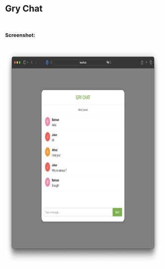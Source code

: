 <h1>Gry Chat</h1>

<br>
<h3>Screenshot:</h3><br>
<img src = "src/main/java/com/gry/grychat/assets/ss1.png" width="900" height="700"/><br>
  
